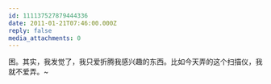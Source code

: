 ```yaml
---
id: 111137527879444336
date: 2011-01-21T07:46:00.000Z
reply: false
media_attachments: 0
---
```


困。其实，我发觉了，我只爱折腾我感兴趣的东西。比如今天弄的这个扫描仪，我就不爱弄。~ ​​​​

